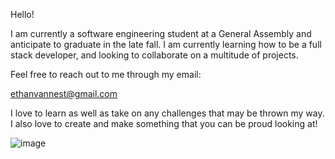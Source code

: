 Hello!

I am currently a software engineering student at a General Assembly and anticipate to graduate in the late fall. I am currently learning how to be a full stack developer, and looking to collaborate on a multitude of projects. 

Feel free to reach out to me through my email:

ethanvannest@gmail.com

I love to learn as well as take on any challenges that may be thrown my way. I also love to create and make something that you can be proud looking at!


![image](https://user-images.githubusercontent.com/101439241/176601781-6dc23c1e-4c45-4a39-bc06-e3ca9c6c2d50.png)
